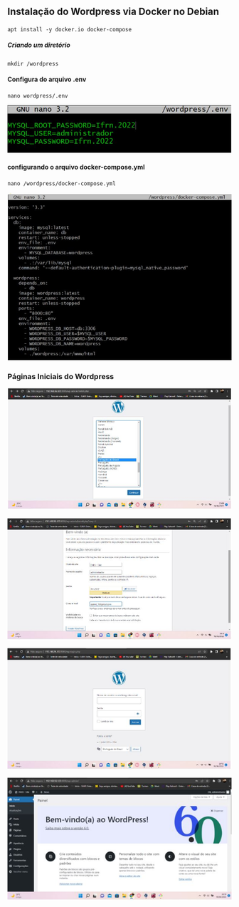 ## Instalação do Wordpress via Docker no Debian

` apt install -y docker.io docker-compose `

##### Criando um diretório

` mkdir /wordpress `

#### Configura do arquivo .env
` nano wordpress/.env `

![docker.env](docker.env.JPG)

#### configurando o arquivo docker-compose.yml

` nano /wordpress/docker-compose.yml `

![docker-compose.yml](yml.jpg)

### Páginas Iniciais do Wordpress

![word1](word1.JPG)

![word2](word2.JPG)

![word3](word3.JPG)

![wordpress](press.JPG)

